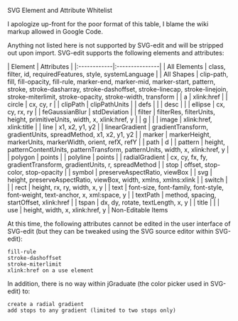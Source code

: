 SVG Element and Attribute Whitelist

I apologize up-front for the poor format of this table, I blame the wiki markup allowed in Google Code.

Anything not listed here is not supported by SVG-edit and will be stripped out upon import. SVG-edit supports the following elements and attributes:

| Element | Attributes | |:------------|:---------------| | All Elements | class, filter, id, requiredFeatures, style, systemLanguage | | All Shapes | clip-path, fill, fill-opacity, fill-rule, marker-end, marker-mid, marker-start, pattern, stroke, stroke-dasharray, stroke-dashoffset, stroke-linecap, stroke-linejoin, stroke-miterlimit, stroke-opacity, stroke-width, transform | | a | xlink:href | | circle | cx, cy, r | | clipPath | clipPathUnits | | defs | | | desc | | | ellipse | cx, cy, rx, ry | | feGaussianBlur | stdDeviation | | filter | filterRes, filterUnits, height, primitiveUnits, width, x, xlink:href, y | | g | | | image | xlink:href, xlink:title | | line | x1, x2, y1, y2 | | linearGradient | gradientTransform, gradientUnits, spreadMethod, x1, x2, y1, y2 | | marker | markerHeight, markerUnits, markerWidth, orient, refX, refY | | path | d | | pattern | height, patternContentUnits, patternTransform, patternUnits, width, x, xlink:href, y | | polygon | points | | polyline | points | | radialGradient | cx, cy, fx, fy, gradientTransform, gradientUnits, r, spreadMethod | | stop | offset, stop-color, stop-opacity | | symbol | preserveAspectRatio, viewBox | | svg | height, preserveAspectRatio, viewBox, width, xmlns, xmlns:xlink | | switch | | | rect | height, rx, ry, width, x, y | | text | font-size, font-family, font-style, font-weight, text-anchor, x, xml:space, y | | textPath | method, spacing, startOffset, xlink:href | | tspan | dx, dy, rotate, textLength, x, y | | title | | | use | height, width, x, xlink:href, y |
Non-Editable Items

At this time, the following attributes cannot be edited in the user interface of SVG-edit (but they can be tweaked using the SVG source editor within SVG-edit):

    fill-rule
    stroke-dashoffset
    stroke-miterlimit
    xlink:href on a use element

In addition, there is no way within jGraduate (the color picker used in SVG-edit) to:

    create a radial gradient
    add stops to any gradient (limited to two stops only)
